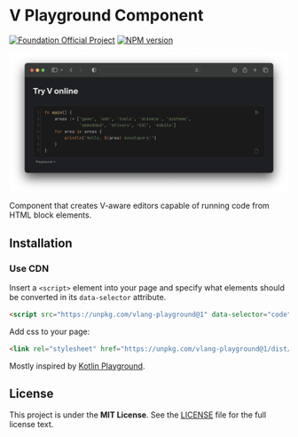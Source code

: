 # V Playground Component

[![Foundation Official Project][FoundationOfficialBadge]][FoundationUrl]
[![NPM version][NpmVersionBadge]][NpmUrl]

![Playground Component Cover](images/playground-component-cover.png)

Component that creates V-aware editors capable of running code from HTML block elements.

## Installation

### Use CDN

Insert a `<script>` element into your page and specify what elements should be converted in
its `data-selector` attribute.

```html
<script src="https://unpkg.com/vlang-playground@1" data-selector="code"></script>
```

Add css to your page:

```html
<link rel="stylesheet" href="https://unpkg.com/vlang-playground@1/dist/vlang-playground.css">
```

Mostly inspired by [Kotlin Playground](https://github.com/JetBrains/kotlin-playground).

## License

This project is under the **MIT License**.
See the
[LICENSE](https://github.com/vlang-foundation/playground-component/blob/master/LICENSE)
file for the full license text.

[FoundationOfficialBadge]: https://vlang.foundation/badge.svg

[NpmVersionBadge]: https://img.shields.io/npm/v/vlang-playground.svg

[FoundationUrl]: https://vlang.foundation

[NpmUrl]: https://www.npmjs.com/package/vlang-playground
